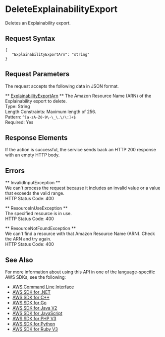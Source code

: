 # DeleteExplainabilityExport<a name="API_DeleteExplainabilityExport"></a>

Deletes an Explainability export\.

## Request Syntax<a name="API_DeleteExplainabilityExport_RequestSyntax"></a>

```
{
   "ExplainabilityExportArn": "string"
}
```

## Request Parameters<a name="API_DeleteExplainabilityExport_RequestParameters"></a>

The request accepts the following data in JSON format\.

 ** [ExplainabilityExportArn](#API_DeleteExplainabilityExport_RequestSyntax) **   <a name="forecast-DeleteExplainabilityExport-request-ExplainabilityExportArn"></a>
The Amazon Resource Name \(ARN\) of the Explainability export to delete\.   
Type: String  
Length Constraints: Maximum length of 256\.  
Pattern: `^[a-zA-Z0-9\-\_\.\/\:]+$`   
Required: Yes

## Response Elements<a name="API_DeleteExplainabilityExport_ResponseElements"></a>

If the action is successful, the service sends back an HTTP 200 response with an empty HTTP body\.

## Errors<a name="API_DeleteExplainabilityExport_Errors"></a>

 ** InvalidInputException **   
We can't process the request because it includes an invalid value or a value that exceeds the valid range\.  
HTTP Status Code: 400

 ** ResourceInUseException **   
The specified resource is in use\.  
HTTP Status Code: 400

 ** ResourceNotFoundException **   
We can't find a resource with that Amazon Resource Name \(ARN\)\. Check the ARN and try again\.  
HTTP Status Code: 400

## See Also<a name="API_DeleteExplainabilityExport_SeeAlso"></a>

For more information about using this API in one of the language\-specific AWS SDKs, see the following:
+  [AWS Command Line Interface](https://docs.aws.amazon.com/goto/aws-cli/forecast-2018-06-26/DeleteExplainabilityExport) 
+  [AWS SDK for \.NET](https://docs.aws.amazon.com/goto/DotNetSDKV3/forecast-2018-06-26/DeleteExplainabilityExport) 
+  [AWS SDK for C\+\+](https://docs.aws.amazon.com/goto/SdkForCpp/forecast-2018-06-26/DeleteExplainabilityExport) 
+  [AWS SDK for Go](https://docs.aws.amazon.com/goto/SdkForGoV1/forecast-2018-06-26/DeleteExplainabilityExport) 
+  [AWS SDK for Java V2](https://docs.aws.amazon.com/goto/SdkForJavaV2/forecast-2018-06-26/DeleteExplainabilityExport) 
+  [AWS SDK for JavaScript](https://docs.aws.amazon.com/goto/AWSJavaScriptSDK/forecast-2018-06-26/DeleteExplainabilityExport) 
+  [AWS SDK for PHP V3](https://docs.aws.amazon.com/goto/SdkForPHPV3/forecast-2018-06-26/DeleteExplainabilityExport) 
+  [AWS SDK for Python](https://docs.aws.amazon.com/goto/boto3/forecast-2018-06-26/DeleteExplainabilityExport) 
+  [AWS SDK for Ruby V3](https://docs.aws.amazon.com/goto/SdkForRubyV3/forecast-2018-06-26/DeleteExplainabilityExport) 
